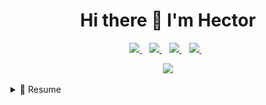 <h1 align='center'>
    Hi there 👋 I'm Hector
</h1>

<p align='center'>
    <a href='https://linkedin.com/in/hector-nava-mba'>
        <img src='https://img.shields.io/badge/LinkedIn-0077B5?style=for-the-badge&logo=linkedin&logoColor=white' />
    </a>&nbsp;&nbsp;
    <a href='hector.r.nava44@gmail.com'>
        <img src='https://img.shields.io/badge/Gmail-D14836?style=for-the-badge&logo=gmail&logoColor=white' />
    </a>&nbsp;&nbsp;
    <a href='https://www.facebook.com/tito.nava'>
        <img src='https://img.shields.io/badge/Facebook-1877F2?style=for-the-badge&logo=facebook&logoColor=white' />
    </a>&nbsp;&nbsp;
    <a href='https://instagram.com/titonava35'>
        <img src='https://img.shields.io/badge/Instagram-E4405F?style=for-the-badge&logo=instagram&logoColor=white' />
    </a>&nbsp;&nbsp;
</p>

<p align='center'>
    <a href='#'>
        <img src='https://github-readme-stats.vercel.app/api/top-langs/?username=hnava47&show_icons=true&count_private=true&theme=dark' width='350' />
    </a>
</p>

<details>
  <summary>📃 Resume</summary>

## Experience
<div>
    <h3>
        <img src='assets/images/metaLogo.png' />&nbsp;
        <strong>Meta</strong>
    </h3>
    <ul>
        <li>👨‍💻 Application Manager, Accounting</li>
        <li>📆 Aug-2021 - Present</li>
        <li>📍 Denver, CO</li>
    </ul>
    <h3>
        <img src='assets/images/pwcLogo.png' />&nbsp;
        <strong>PricewaterhouseCoopers, LLP</strong>
    </h3>
    <ul>
        <li>👨‍💻 Manager, Oracle Financials Cloud</li>
        <li>📆 Jan-2020 - Aug-2021</li>
        <li>📍 Denver, CO</li>
    </ul>
    <h3>
        <img src='assets/images/pwcLogo.png' />&nbsp;
        <strong>PricewaterhouseCoopers, LLP</strong>
    </h3>
    <ul>
        <li>👨‍💻 Senior Associate, Oracle Financials Cloud</li>
        <li>📆 Jan-2018 - Jan-2020</li>
        <li>📍 Denver, CO</li>
    </ul>
    <h3>
        <img src='assets/images/amLightLogo.png' height=48px width=48px />&nbsp;
        <strong>American Lighting, Inc.</strong>
    </h3>
    <ul>
        <li>👨‍💻 Functional Lead, Oracle Cloud ERP/SCM Project</li>
        <li>📆 Aug-2017 - Jan-2018</li>
        <li>📍 Denver, CO</li>
    </ul>
    <h3>
        <img src='assets/images/pacificLogo.png' />&nbsp;
        <strong>Pacific Facility Maintenance, Inc.</strong>
    </h3>
    <ul>
        <li>👨‍💻 Financial Systems Manager</li>
        <li>📆 Jan-2015 - Aug-2017</li>
        <li>📍 Denver, CO</li>
    </ul>
</div>

## Education

</details>

<!-- MARKDOWN LINKS & IMAGES -->
[pwc-logo]: assets/images/pwcLogo.png?theme=dark
<!--
**hnava47/hnava47** is a ✨ _special_ ✨ repository because its `README.md` (this file) appears on your GitHub profile.

Here are some ideas to get you started:

- 🔭 I’m currently working on ...
- 🌱 I’m currently learning ...
- 👯 I’m looking to collaborate on ...
- 🤔 I’m looking for help with ...
- 💬 Ask me about ...
- 📫 How to reach me: ...
- 😄 Pronouns: ...
- ⚡ Fun fact: ...
-->
